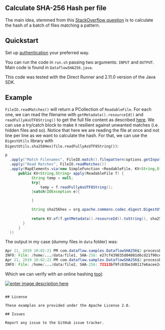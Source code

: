 ## Calculate SHA-256 Hash per file

The main idea, stemmed from this [StackOverflow question](https://stackoverflow.com/questions/55784467/how-do-i-get-a-readable-file) is to calculate the hash of a batch of files matching a pattern.

## Quickstart

Set up [authentication](https://cloud.google.com/docs/authentication/) your preferred way.

You can run the code in `run.sh` passing two arguments: `INPUT` and `OUTPUT`. Main code is found in `DataflowSHA256.java`.

This code was tested with the Direct Runner and 2.11.0 version of the Java SDK.

## Example

`FileIO.readMatches()` will return a PCollection of `ReadableFile`. For each one, we can read the filename with `getMetadata().resourceId()` and `readFullyAsUTF8String()` to get the full file content as described [here](https://beam.apache.org/releases/javadoc/2.11.0/org/apache/beam/sdk/io/FileIO.html). We can use a try/catch block to make it resilient against unwanted matches (i.e. hidden files and so). Notice that here we are reading the file at once and not line per line as we want to calculate the hash. For that, we can use the `DigestUtils` library with `DigestUtils.sha256Hex(file.readFullyAsUTF8String())`:

```java
p
  .apply("Match Filenames", FileIO.match().filepattern(options.getInput()))
  .apply("Read Matches", FileIO.readMatches())
  .apply(MapElements.via(new SimpleFunction <ReadableFile, KV<String,String>>() {
      public KV<String,String> apply(ReadableFile f) {
            String temp = null;
            try{
                temp = f.readFullyAsUTF8String();
            }catch(IOException e){

            }

            String sha256hex = org.apache.commons.codec.digest.DigestUtils.sha256Hex(temp);   
            
            return KV.of(f.getMetadata().resourceId().toString(), sha256hex);
        }
      }
  ))
```

The output in my case (dummy files in `data` folder) was:

```java
Apr 21, 2019 10:02:21 PM com.dataflow.samples.DataflowSHA256$2 processElement
INFO: File: /home/.../data/file1, SHA-256: e27cf439835d04081d6cd21f90ce7b784c9ed0336d1aa90c70c8bb476cd41157 
Apr 21, 2019 10:02:21 PM com.dataflow.samples.DataflowSHA256$2 processElement
INFO: File: /home/.../data/file2, SHA-256: 72113bf9fc03be3d0117e6acee24e3d840fa96295474594ec8ecb7bbcb5ed024
```

Which we can verify with an online hashing [tool][1]:

[![enter image description here][2]][2]

  [1]: https://md5file.com/calculator
  [2]: https://i.stack.imgur.com/0j7l3.png

```

## License

These examples are provided under the Apache License 2.0.

## Issues

Report any issue to the GitHub issue tracker.
